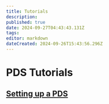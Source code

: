 ```yaml
---
title: Tutorials
description: 
published: true
date: 2024-09-27T04:43:43.131Z
tags: 
editor: markdown
dateCreated: 2024-09-26T15:43:56.296Z
---
```


# PDS Tutorials

## [Setting up a PDS](/AT_Protocol/Core_Components/Personal_Data_Server/Tutorials/Setting_up_a_PDS)